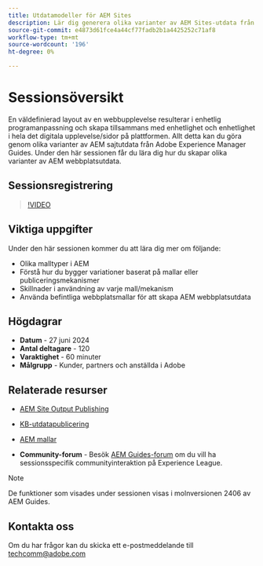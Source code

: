 ```yaml
---
title: Utdatamodeller för AEM Sites
description: Lär dig generera olika varianter av AEM Sites-utdata från AEM Guides
source-git-commit: e4873d61fce4a44cf77fadb2b1a4425252c71af8
workflow-type: tm+mt
source-wordcount: '196'
ht-degree: 0%

---
```



# Sessionsöversikt

En väldefinierad layout av en webbupplevelse resulterar i enhetlig programanpassning
och skapa tillsammans med enhetlighet och enhetlighet i hela det digitala
upplevelse/sidor på plattformen.
Allt detta kan du göra genom olika varianter av AEM sajtutdata från Adobe Experience Manager Guides.
Under den här sessionen får du lära dig hur du skapar olika varianter av AEM webbplatsutdata.

## Sessionsregistrering

>[!VIDEO](https://video.tv.adobe.com/v/3430649/)

## Viktiga uppgifter

Under den här sessionen kommer du att lära dig mer om följande:

- Olika malltyper i AEM
- Förstå hur du bygger variationer baserat på mallar eller publiceringsmekanismer
- Skillnader i användning av varje mall/mekanism
- Använda befintliga webbplatsmallar för att skapa AEM webbplatsutdata

## Högdagrar

- **Datum** - 27 juni 2024
- **Antal deltagare** - 120
- **Varaktighet** - 60 minuter
- **Målgrupp** - Kunder, partners och anställda i Adobe

## Relaterade resurser


- [AEM Site Output Publishing](https://experienceleague.adobe.com/en/docs/experience-manager-guides/using/user-guide/output-gen/output-presets-aemg/generate-output-aem-site#:~:text=To%20open%20output%20presets%20for,configurations%2C%20and%20then%20click%20Save.)

- [KB-utdatapublicering](https://experienceleague.adobe.com/en/docs/experience-manager-guides/using/user-guide/output-gen/output-presets-aemg/generate-output-knowledge-base)

- [AEM mallar](https://experienceleague.adobe.com/sv/docs/experience-manager-65/content/implementing/developing/platform/templates/templates)

- **Community-forum** - Besök [AEM Guides-forum](https://experienceleaguecommunities.adobe.com/t5/experience-manager-guides/bd-p/xml-documentation-discussions) om du vill ha sessionsspecifik communityinteraktion på Experience League.

>[!NOTE]
>
> De funktioner som visades under sessionen visas i molnversionen 2406 av AEM Guides.

## Kontakta oss

Om du har frågor kan du skicka ett e-postmeddelande till <techcomm@adobe.com>
